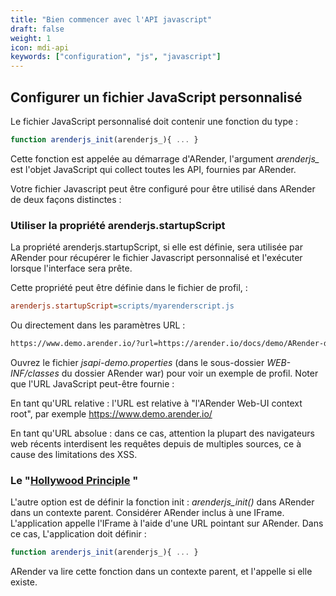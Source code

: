 ```yaml
---
title: "Bien commencer avec l'API javascript"
draft: false
weight: 1
icon: mdi-api
keywords: ["configuration", "js", "javascript"]
---
```


## Configurer un fichier JavaScript personnalisé

Le fichier JavaScript personnalisé doit contenir une fonction du type :

```js
function arenderjs_init(arenderjs_){ ... }
```

Cette fonction est appelée au démarrage d'ARender, l'argument
*arenderjs_* est l'objet JavaScript qui collect toutes les API,
fournies par ARender.

Votre fichier Javascript peut être configuré pour être utilisé dans
ARender de deux façons distinctes :

### Utiliser la propriété arenderjs.startupScript

La propriété arenderjs.startupScript, si elle est définie, sera utilisée
par ARender pour récupérer le fichier Javascript personnalisé et
l'exécuter lorsque l'interface sera prête.

Cette propriété peut être définie dans le fichier de profil, :

```cfg
arenderjs.startupScript=scripts/myarenderscript.js
```

Ou directement dans les paramètres URL :

```html
https://www.demo.arender.io/?url=https://arender.io/docs/demo/ARender-doc-demo.pdf&arenderjs.startupScript=scripts/arenderJSPAPITest.js
```

Ouvrez le fichier *jsapi-demo.properties* (dans le sous-dossier
*WEB-INF/classes* du dossier ARender war) pour voir un exemple de
profil. Noter que l'URL JavaScript peut-être fournie :

En tant qu'URL relative : l'URL est relative à "l'ARender Web-UI context
root", par exemple <https://www.demo.arender.io/>

En tant qu'URL absolue : dans ce cas, attention la plupart des
navigateurs web récents interdisent les requêtes depuis de multiples
sources, ce à cause des limitations des XSS.

### Le "[Hollywood Principle](https://en.wikipedia.org/wiki/Hollywood_principle) "

L'autre option est de définir la fonction init : *arenderjs_init()*
dans ARender dans un contexte parent. Considérer ARender inclus à une
IFrame. L'application appelle l'IFrame à l'aide d'une URL pointant sur
ARender. Dans ce cas, L'application doit définir :

```js
function arenderjs_init(arenderjs_){ ... }
```

ARender va lire cette fonction dans un contexte parent, et l'appelle si
elle existe.
